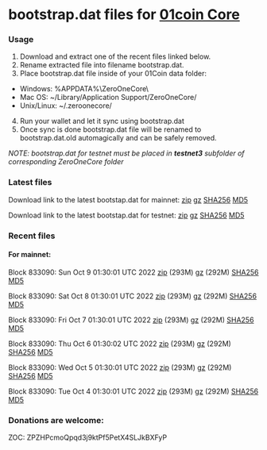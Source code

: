 # bootstrap.dat files for [01coin Core](https://01coin.io)

### Usage

1. Download and extract one of the recent files linked below.
2. Rename extracted file into filename bootstrap.dat.
3. Place bootstrap.dat file inside of your 01Coin data folder:
 - Windows: %APPDATA%\ZeroOneCore\
 - Mac OS: ~/Library/Application Support/ZeroOneCore/
 - Unix/Linux: ~/.zeroonecore/
4. Run your wallet and let it sync using bootstrap.dat
5. Once sync is done bootstrap.dat file will be renamed to bootstrap.dat.old automagically and can be safely removed.

_NOTE: bootstrap.dat for testnet must be placed in **testnet3** subfolder of corresponding ZeroOneCore folder_

### Latest files
Download link to the latest bootstap.dat for mainnet: [zip](https://files.01coin.io/mainnet/bootstrap.dat.zip) [gz](https://files.01coin.io/mainnet/bootstrap.dat.tar.gz) [SHA256](https://files.01coin.io/mainnet/sha256.txt) [MD5](https://files.01coin.io/mainnet/md5.txt)

Download link to the latest bootstap.dat for testnet: [zip](https://files.01coin.io/testnet/bootstrap.dat.zip) [gz](https://files.01coin.io/testnet/bootstrap.dat.tar.gz) [SHA256](https://files.01coin.io/testnet/sha256.txt) [MD5](https://files.01coin.io/testnet/md5.txt)

### Recent files

#### For mainnet:

Block 833090: Sun Oct  9 01:30:01 UTC 2022 [zip](https://files.01coin.io/mainnet/2022-10-09/bootstrap.dat.zip) (293M) [gz](https://files.01coin.io/mainnet/2022-10-09/bootstrap.dat.tar.gz) (292M) [SHA256](https://files.01coin.io/mainnet/2022-10-09/sha256.txt) [MD5](https://files.01coin.io/mainnet/2022-10-09/md5.txt)

Block 833090: Sat Oct  8 01:30:01 UTC 2022 [zip](https://files.01coin.io/mainnet/2022-10-08/bootstrap.dat.zip) (293M) [gz](https://files.01coin.io/mainnet/2022-10-08/bootstrap.dat.tar.gz) (292M) [SHA256](https://files.01coin.io/mainnet/2022-10-08/sha256.txt) [MD5](https://files.01coin.io/mainnet/2022-10-08/md5.txt)

Block 833090: Fri Oct  7 01:30:01 UTC 2022 [zip](https://files.01coin.io/mainnet/2022-10-07/bootstrap.dat.zip) (293M) [gz](https://files.01coin.io/mainnet/2022-10-07/bootstrap.dat.tar.gz) (292M) [SHA256](https://files.01coin.io/mainnet/2022-10-07/sha256.txt) [MD5](https://files.01coin.io/mainnet/2022-10-07/md5.txt)

Block 833090: Thu Oct  6 01:30:02 UTC 2022 [zip](https://files.01coin.io/mainnet/2022-10-06/bootstrap.dat.zip) (293M) [gz](https://files.01coin.io/mainnet/2022-10-06/bootstrap.dat.tar.gz) (292M) [SHA256](https://files.01coin.io/mainnet/2022-10-06/sha256.txt) [MD5](https://files.01coin.io/mainnet/2022-10-06/md5.txt)

Block 833090: Wed Oct  5 01:30:01 UTC 2022 [zip](https://files.01coin.io/mainnet/2022-10-05/bootstrap.dat.zip) (293M) [gz](https://files.01coin.io/mainnet/2022-10-05/bootstrap.dat.tar.gz) (292M) [SHA256](https://files.01coin.io/mainnet/2022-10-05/sha256.txt) [MD5](https://files.01coin.io/mainnet/2022-10-05/md5.txt)

Block 833090: Tue Oct  4 01:30:01 UTC 2022 [zip](https://files.01coin.io/mainnet/2022-10-04/bootstrap.dat.zip) (293M) [gz](https://files.01coin.io/mainnet/2022-10-04/bootstrap.dat.tar.gz) (292M) [SHA256](https://files.01coin.io/mainnet/2022-10-04/sha256.txt) [MD5](https://files.01coin.io/mainnet/2022-10-04/md5.txt)


### Donations are welcome:

ZOC: ZPZHPcmoQpqd3j9ktPf5PetX4SLJkBXFyP
